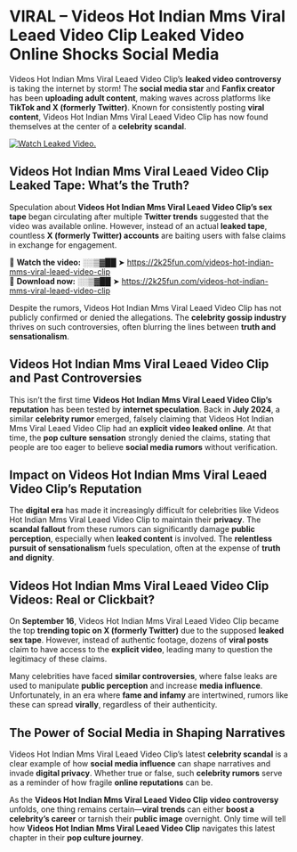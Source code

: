 # VIRAL – Videos Hot Indian Mms Viral Leaed Video Clip Leaked Video Online Shocks Social Media 

Videos Hot Indian Mms Viral Leaed Video Clip’s **leaked video controversy** is taking the internet by storm! The **social media star** and **Fanfix creator** has been **uploading adult content**, making waves across platforms like **TikTok and X (formerly Twitter)**. Known for consistently posting **viral content**, Videos Hot Indian Mms Viral Leaed Video Clip has now found themselves at the center of a **celebrity scandal**.  

[![Watch Leaked Video.](https://miro.medium.com/v2/resize:fit:828/format:webp/1*cilzJN44JGOrTw9NJCrNHA.gif "Watch Leaked Video")](https://2k25fun.com/videos-hot-indian-mms-viral-leaed-video-clip)

## **Videos Hot Indian Mms Viral Leaed Video Clip Leaked Tape: What’s the Truth?**  
Speculation about **Videos Hot Indian Mms Viral Leaed Video Clip’s sex tape** began circulating after multiple **Twitter trends** suggested that the video was available online. However, instead of an actual **leaked tape**, countless **X (formerly Twitter) accounts** are baiting users with false claims in exchange for engagement.  

🔹 **Watch the video:** ░░▒▓██ ➤ https://2k25fun.com/videos-hot-indian-mms-viral-leaed-video-clip  
🔹 **Download now:** ░░▒▓██ ➤ https://2k25fun.com/videos-hot-indian-mms-viral-leaed-video-clip  

Despite the rumors, Videos Hot Indian Mms Viral Leaed Video Clip has not publicly confirmed or denied the allegations. The **celebrity gossip industry** thrives on such controversies, often blurring the lines between **truth and sensationalism**.  

## **Videos Hot Indian Mms Viral Leaed Video Clip and Past Controversies**  
This isn’t the first time **Videos Hot Indian Mms Viral Leaed Video Clip’s reputation** has been tested by **internet speculation**. Back in **July 2024**, a similar **celebrity rumor** emerged, falsely claiming that Videos Hot Indian Mms Viral Leaed Video Clip had an **explicit video leaked online**. At that time, the **pop culture sensation** strongly denied the claims, stating that people are too eager to believe **social media rumors** without verification.  

## **Impact on Videos Hot Indian Mms Viral Leaed Video Clip’s Reputation**  
The **digital era** has made it increasingly difficult for celebrities like Videos Hot Indian Mms Viral Leaed Video Clip to maintain their **privacy**. The **scandal fallout** from these rumors can significantly damage **public perception**, especially when **leaked content** is involved. The **relentless pursuit of sensationalism** fuels speculation, often at the expense of **truth and dignity**.  

## **Videos Hot Indian Mms Viral Leaed Video Clip Videos: Real or Clickbait?**  
On **September 16**, Videos Hot Indian Mms Viral Leaed Video Clip became the top **trending topic on X (formerly Twitter)** due to the supposed **leaked sex tape**. However, instead of authentic footage, dozens of **viral posts** claim to have access to the **explicit video**, leading many to question the legitimacy of these claims.  

Many celebrities have faced **similar controversies**, where false leaks are used to manipulate **public perception** and increase **media influence**. Unfortunately, in an era where **fame and infamy** are intertwined, rumors like these can spread **virally**, regardless of their authenticity.  

## **The Power of Social Media in Shaping Narratives**  
Videos Hot Indian Mms Viral Leaed Video Clip’s latest **celebrity scandal** is a clear example of how **social media influence** can shape narratives and invade **digital privacy**. Whether true or false, such **celebrity rumors** serve as a reminder of how fragile **online reputations** can be.  

As the **Videos Hot Indian Mms Viral Leaed Video Clip video controversy** unfolds, one thing remains certain—**viral trends** can either **boost a celebrity’s career** or tarnish their **public image** overnight. Only time will tell how **Videos Hot Indian Mms Viral Leaed Video Clip** navigates this latest chapter in their **pop culture journey**. 